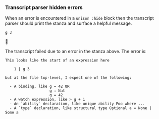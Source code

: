 ### Transcript parser hidden errors

When an error is encountered in a `unison :hide` block
then the transcript parser should print the stanza
and surface a helpful message.

``` unison :hide
g 3
```

🛑

The transcript failed due to an error in the stanza above. The error is:

``` 
This looks like the start of an expression here 

    1 | g 3

but at the file top-level, I expect one of the following:

  - A binding, like g = 42 OR
                    g : Nat
                    g = 42
  - A watch expression, like > g + 1
  - An `ability` declaration, like unique ability Foo where ...
  - A `type` declaration, like structural type Optional a = None | Some a
```
